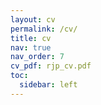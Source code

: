 ```yaml
---
layout: cv
permalink: /cv/
title: cv
nav: true
nav_order: 7
cv_pdf: rjp_cv.pdf
toc:
  sidebar: left
---
```

